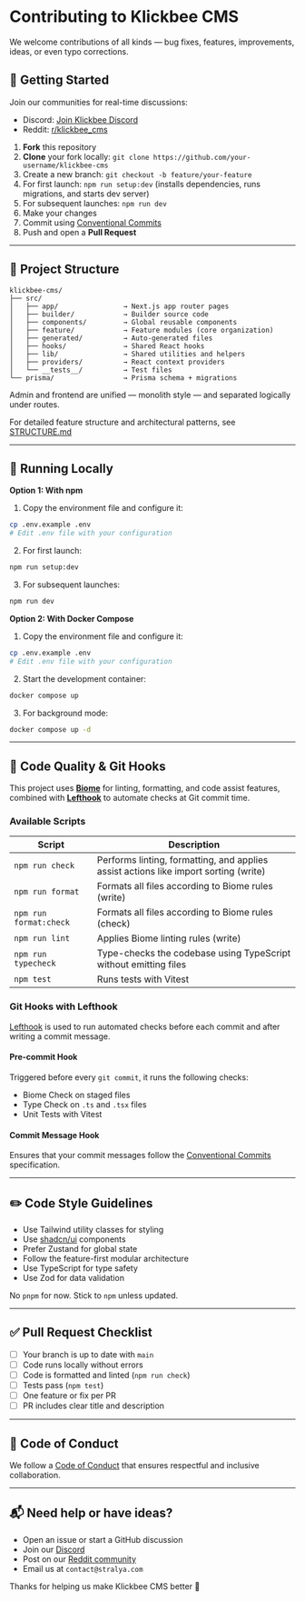 # Contributing to Klickbee CMS

We welcome contributions of all kinds — bug fixes, features, improvements, ideas, or even typo corrections.

## 🚀 Getting Started

Join our communities for real-time discussions:
- Discord: [Join Klickbee Discord](https://discord.gg/SmBxh4wPrv)
- Reddit: [r/klickbee_cms](https://www.reddit.com/r/klickbee_cms/)

1. **Fork** this repository
2. **Clone** your fork locally: `git clone https://github.com/your-username/klickbee-cms`
3. Create a new branch: `git checkout -b feature/your-feature`
4. For first launch: `npm run setup:dev` (installs dependencies, runs migrations, and starts dev server)
5. For subsequent launches: `npm run dev`
6. Make your changes
7. Commit using [Conventional Commits](https://www.conventionalcommits.org/)
8. Push and open a **Pull Request**

---

## 📁 Project Structure

```
klickbee-cms/
├── src/
│   ├── app/                → Next.js app router pages
│   ├── builder/            → Builder source code
│   ├── components/         → Global reusable components
│   ├── feature/            → Feature modules (core organization)
│   ├── generated/          → Auto-generated files
│   ├── hooks/              → Shared React hooks
│   ├── lib/                → Shared utilities and helpers
│   ├── providers/          → React context providers
│   └── __tests__/          → Test files
└── prisma/                 → Prisma schema + migrations
```

Admin and frontend are unified — monolith style — and separated logically under routes.

For detailed feature structure and architectural patterns, see [STRUCTURE.md](./STRUCTURE.md)

---

## 🧪 Running Locally

**Option 1: With npm**

1. Copy the environment file and configure it:
```sh
cp .env.example .env
# Edit .env file with your configuration
```

2. For first launch:
```sh
npm run setup:dev
```

3. For subsequent launches:
```sh
npm run dev
```

**Option 2: With Docker Compose**

1. Copy the environment file and configure it:
```sh
cp .env.example .env
# Edit .env file with your configuration
```

2. Start the development container:
```sh
docker compose up
```

3. For background mode:
```sh
docker compose up -d
```

---

## 🧹 Code Quality & Git Hooks

This project uses [**Biome**](https://biomejs.dev/) for linting, formatting, and code assist features, combined with [**Lefthook**](https://github.com/evilmartians/lefthook) to automate checks at Git commit time.

### Available Scripts

| Script                 | Description                                                                          |
|------------------------|--------------------------------------------------------------------------------------|
| `npm run check`        | Performs linting, formatting, and applies assist actions like import sorting (write) |
| `npm run format`       | Formats all files according to Biome rules (write)                                   |
| `npm run format:check` | Formats all files according to Biome rules (check)                                   |
| `npm run lint`         | Applies Biome linting rules (write)                                                  |
| `npm run typecheck`    | Type-checks the codebase using TypeScript without emitting files                     |
| `npm test`             | Runs tests with Vitest                                                               |

### Git Hooks with Lefthook

[Lefthook](https://github.com/evilmartians/lefthook) is used to run automated checks before each commit and after writing a commit message.

#### Pre-commit Hook

Triggered before every `git commit`, it runs the following checks:
- Biome Check on staged files
- Type Check on `.ts` and `.tsx` files
- Unit Tests with Vitest

#### Commit Message Hook

Ensures that your commit messages follow the [Conventional Commits](https://www.conventionalcommits.org/) specification.

---

## ✏️ Code Style Guidelines

* Use Tailwind utility classes for styling
* Use [shadcn/ui](https://ui.shadcn.dev/) components
* Prefer Zustand for global state
* Follow the feature-first modular architecture
* Use TypeScript for type safety
* Use Zod for data validation

No `pnpm` for now. Stick to `npm` unless updated.

---

## ✅ Pull Request Checklist

* [ ] Your branch is up to date with `main`
* [ ] Code runs locally without errors
* [ ] Code is formatted and linted (`npm run check`)
* [ ] Tests pass (`npm test`)
* [ ] One feature or fix per PR
* [ ] PR includes clear title and description

---

## 🤝 Code of Conduct

We follow a [Code of Conduct](./CODE_OF_CONDUCT.md) that ensures respectful and inclusive collaboration.

---

## 📬 Need help or have ideas?

- Open an issue or start a GitHub discussion
- Join our [Discord](https://discord.gg/SmBxh4wPrv)
- Post on our [Reddit community](https://www.reddit.com/r/klickbee_cms/)
- Email us at `contact@stralya.com`

Thanks for helping us make Klickbee CMS better 💜
